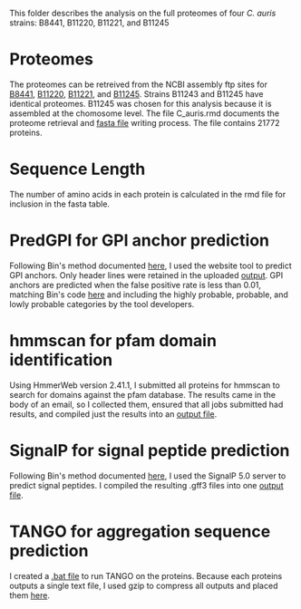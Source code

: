 This folder describes the analysis on the full proteomes of four *C. auris* strains: B8441, B11220, B11221, and B11245

# Proteomes

The proteomes can be retreived from the NCBI assembly ftp sites for [B8441](https://ftp.ncbi.nlm.nih.gov/genomes/all/GCA/002/759/435/GCA_002759435.2_Cand_auris_B8441_V2/GCA_002759435.2_Cand_auris_B8441_V2_protein.faa.gz), [B11220](https://ftp.ncbi.nlm.nih.gov/genomes/all/GCA/003/013/715/GCA_003013715.2_ASM301371v2/GCA_003013715.2_ASM301371v2_protein.faa.gz), [B11221](https://ftp.ncbi.nlm.nih.gov/genomes/all/GCF/002/775/015/GCF_002775015.1_Cand_auris_B11221_V1/GCF_002775015.1_Cand_auris_B11221_V1_protein.faa.gz), and [B11245](https://ftp.ncbi.nlm.nih.gov/genomes/all/GCA/008/275/145/GCA_008275145.1_ASM827514v1/GCA_008275145.1_ASM827514v1_protein.faa.gz). Strains B11243 and B11245 have identical proteomes. B11245 was chosen for this analysis because it is assembled at the chomosome level.  The file C_auris.rmd documents the proteome retrieval and [fasta file](https://github.com/binhe-lab/C037-Cand-auris-adhesin/blob/master/01-global-adhesin-prediction/output/C_auris/Caurisfasta.txt) writing process. The file contains 21772 proteins.

# Sequence Length

The number of amino acids in each protein is calculated in the rmd file for inclusion in the fasta table.

# PredGPI for GPI anchor prediction

Following Bin's method documented [here](https://github.com/binhe-lab/C037-Cand-auris-adhesin/tree/master/02-case-studies/output/homolog-properties/2020-10-31), I used the website tool to predict GPI anchors. Only header lines were retained in the uploaded [output](https://github.com/binhe-lab/C037-Cand-auris-adhesin/blob/master/01-global-adhesin-prediction/output/C_auris/PredGPIResults.txt). GPI anchors are predicted when the false positive rate is less than 0.01, matching Bin's code [here](https://github.com/binhe-lab/C037-Cand-auris-adhesin/blob/master/02-case-studies/output/homolog-properties/2020-10-31/homologs-properties.Rmd) and including the highly probable, probable, and lowly probable categories by the tool developers.

# hmmscan for pfam domain identification

Using HmmerWeb version 2.41.1, I submitted all proteins for hmmscan to search for domains against the pfam database. The results came in the body of an email, so I collected them, ensured that all jobs submitted had results, and compiled just the results into an [output file](https://github.com/binhe-lab/C037-Cand-auris-adhesin/blob/master/01-global-adhesin-prediction/output/C_auris/hmmer_results.txt).

# SignalP for signal peptide prediction

Following Bin's method documented [here](https://github.com/binhe-lab/C037-Cand-auris-adhesin/tree/master/02-case-studies/output/homolog-properties/2020-10-31), I used the SignalP 5.0 server to predict signal peptides. I compiled the resulting .gff3 files into one [output file](https://github.com/binhe-lab/C037-Cand-auris-adhesin/blob/master/01-global-adhesin-prediction/output/C_auris/SignalP.txt).

# TANGO for aggregation sequence prediction

I created a [.bat file]() to run TANGO on the proteins. Because each proteins outputs a single text file, I used gzip to compress all outputs and placed them [here]().

